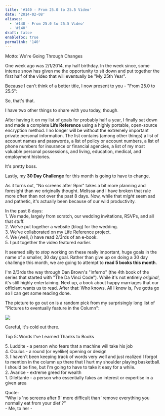 ```yaml
---
title: '#140 - From 25.0 to 25.5 Video'
date: '2014-02-08'
aliases:
  - '#140 - From 25.0 to 25.5 Video'
  - '#140'
draft: false
enableToc: true
permalink: '140'
---
```


Motto: We're Going Through Changes

  
One week ago was 2/1/2014, my half birthday. In the week since, some intense snow has given me the opportunity to sit down and put together the first half of the video that will eventually be "My 25th Year".

  
Because I can't think of a better title, I now present to you - "From 25.0 to 25.5":
  
  
So, that's that.

  
I have two other things to share with you today, though.

  
After having it on my list of goals for probably half a year, I finally sat down and made a complete **Life Reference** using a highly portable, open-source encryption method. I no longer will be without the extremely important private personal information. The list contains (among other things) a list of account names and passwords, a list of policy or account numbers, a list of phone numbers for insurance or financial agencies, a list of my most valuable personal possessions, and living, education, medical, and employment histories.

  
It's pretty boss.

  
Lastly, my **30 Day Challenge** for this month is going to have to change.   
  
As it turns out, "No screens after 9pm" takes a bit more planning and foresight than we originally thought. Melissa and I have broken that rule more often than not over the past 8 days. Now, while that _might_ seem sad and pathetic, it's actually been because of our wild productivity.  
  
In the past 8 days:  
1\. We made, largely from scratch, our wedding invitations, RSVPs, and all that stuff.  
2\. We've put together a website (blog) for the wedding.   
3\. We've collaborated on my Life Reference project.   
4\. We (well, _I_) have read 2/3rds of an e-book.  
5\. I put together the video featured earlier.  
  
It seemed silly to _stop_ working on these really important, huge goals in the name of a smaller, 30 day goal. Rather than give up on doing a 30 day challenge this month, we are going to attempt to **read 5 books this month**.   
  
I'm 2/3rds the way through Dan Brown's "Inferno" (the 4th book of the series that started with "The Da Vinci Code"). While it's not entirely _original_, it's still highly entertaining. Next up, a book about happy marriages that our officiant wants us to read. After that: Who knows. All I know is, I've gotta go so I can get some reading done.  
  
The picture to go out on is a random pick from my surprisingly long list of "Pictures to eventually feature in the Column":  
  
[![](assets/140-1.gif)](http://4.bp.blogspot.com/-tq7zRlEfbV8/UvbH2RgK5BI/AAAAAAABIeA/ekYGWNoBPtM/s1600/Newspaper+Fail.gif)

  
Careful, it's cold out there.  

Top 5: Words I've Learned Thanks to Books

5\. Luddite - a person who fears that a machine will take his job  
4\. Oculus - a round (or eyelike) opening or design  
3\. I haven't been keeping track of words very well and just realized I forgot to mention in the column up there that I hurt my shoulder playing basketball. I should be fine, but I'm going to have to take it easy for a while.  
2\. Avarice - extreme greed for wealth  
1\. Dilettante - a person who essentially fakes an interest or expertise in a given area  
  
Quote:   
“Why is 'no screens after 9' more difficult than 'remove everything you normally eat from your diet'?”  
\- Me, to her -
